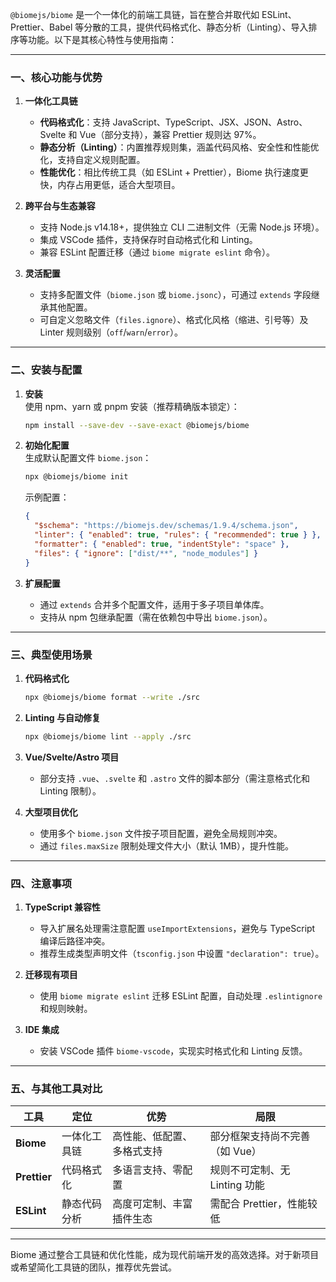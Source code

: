 `@biomejs/biome` 是一个一体化的前端工具链，旨在整合并取代如 ESLint、Prettier、Babel 等分散的工具，提供代码格式化、静态分析（Linting）、导入排序等功能。以下是其核心特性与使用指南：

---

### **一、核心功能与优势**
1. **一体化工具链**  
   - **代码格式化**：支持 JavaScript、TypeScript、JSX、JSON、Astro、Svelte 和 Vue（部分支持），兼容 Prettier 规则达 97%。
   - **静态分析（Linting）**：内置推荐规则集，涵盖代码风格、安全性和性能优化，支持自定义规则配置。
   - **性能优化**：相比传统工具（如 ESLint + Prettier），Biome 执行速度更快，内存占用更低，适合大型项目。

2. **跨平台与生态兼容**  
   - 支持 Node.js v14.18+，提供独立 CLI 二进制文件（无需 Node.js 环境）。
   - 集成 VSCode 插件，支持保存时自动格式化和 Linting。
   - 兼容 ESLint 配置迁移（通过 `biome migrate eslint` 命令）。

3. **灵活配置**  
   - 支持多配置文件（`biome.json` 或 `biome.jsonc`），可通过 `extends` 字段继承其他配置。
   - 可自定义忽略文件（`files.ignore`）、格式化风格（缩进、引号等）及 Linter 规则级别（`off`/`warn`/`error`）。

---

### **二、安装与配置**
1. **安装**  
   使用 npm、yarn 或 pnpm 安装（推荐精确版本锁定）：
   ```bash
   npm install --save-dev --save-exact @biomejs/biome
   ```

2. **初始化配置**  
   生成默认配置文件 `biome.json`：
   ```bash
   npx @biomejs/biome init
   ```
   示例配置：
   ```json
   {
     "$schema": "https://biomejs.dev/schemas/1.9.4/schema.json",
     "linter": { "enabled": true, "rules": { "recommended": true } },
     "formatter": { "enabled": true, "indentStyle": "space" },
     "files": { "ignore": ["dist/**", "node_modules"] }
   }
   ```

3. **扩展配置**  
   - 通过 `extends` 合并多个配置文件，适用于多子项目单体库。
   - 支持从 npm 包继承配置（需在依赖包中导出 `biome.json`）。

---

### **三、典型使用场景**
1. **代码格式化**  
   ```bash
   npx @biomejs/biome format --write ./src
   ```

2. **Linting 与自动修复**  
   ```bash
   npx @biomejs/biome lint --apply ./src
   ```

3. **Vue/Svelte/Astro 项目**  
   - 部分支持 `.vue`、`.svelte` 和 `.astro` 文件的脚本部分（需注意格式化和 Linting 限制）。

4. **大型项目优化**  
   - 使用多个 `biome.json` 文件按子项目配置，避免全局规则冲突。
   - 通过 `files.maxSize` 限制处理文件大小（默认 1MB），提升性能。

---

### **四、注意事项**
1. **TypeScript 兼容性**  
   - 导入扩展名处理需注意配置 `useImportExtensions`，避免与 TypeScript 编译后路径冲突。
   - 推荐生成类型声明文件（`tsconfig.json` 中设置 `"declaration": true`）。

2. **迁移现有项目**  
   - 使用 `biome migrate eslint` 迁移 ESLint 配置，自动处理 `.eslintignore` 和规则映射。

3. **IDE 集成**  
   - 安装 VSCode 插件 `biome-vscode`，实现实时格式化和 Linting 反馈。

---

### **五、与其他工具对比**
| **工具**       | **定位**                  | **优势**                          | **局限**                          |
|----------------|---------------------------|-----------------------------------|-----------------------------------|
| **Biome**      | 一体化工具链              | 高性能、低配置、多格式支持        | 部分框架支持尚不完善（如 Vue）   |
| **Prettier**   | 代码格式化                | 多语言支持、零配置                | 规则不可定制、无 Linting 功能     |
| **ESLint**     | 静态代码分析              | 高度可定制、丰富插件生态          | 需配合 Prettier，性能较低         |

---

Biome 通过整合工具链和优化性能，成为现代前端开发的高效选择。对于新项目或希望简化工具链的团队，推荐优先尝试。